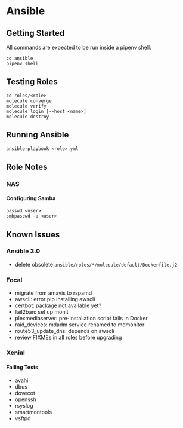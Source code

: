 # Ansible

## Getting Started

All commands are expected to be run inside a pipenv shell:

    cd ansible
    pipenv shell

## Testing Roles

    cd roles/<role>
    molecule converge
    molecule verify
    molecule login [--host <name>]
    molecule destroy

## Running Ansible

    ansible-playbook <role>.yml

## Role Notes

### NAS

#### Configuring Samba

    passwd <user>
    smbpasswd -a <user>

## Known Issues

### Ansible 3.0
- delete obsolete `ansible/roles/*/molecule/default/Dockerfile.j2`

### Focal
- migrate from amavis to rspamd
- awscli: error pip installing awscli
- certbot: package not available yet?
- fail2ban: set up monit
- plexmediaserver: pre-installation script fails in Docker
- raid_devices: mdadm service renamed to mdmonitor
- route53_update_dns: depends on awscli
- review FIXMEs in all roles before upgrading

### Xenial

#### Failing Tests
- avahi
- dbus
- dovecot
- openssh
- rsyslog
- smartmontools
- vsftpd
